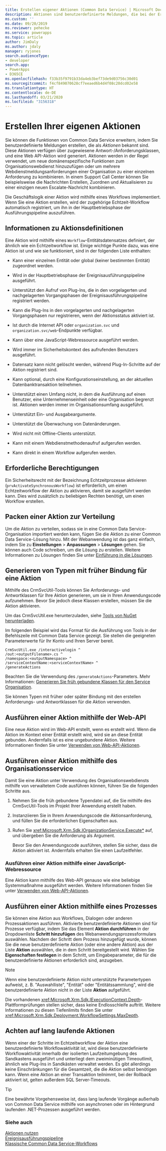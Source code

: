 ```yaml
---
title: Erstellen eigener Aktionen (Common Data Service) | Microsoft Docs
description: Aktionen sind benutzerdefinierte Meldungen, die bei der Erweiterung der Funktionalität von Common Data Service helfen. Erfahren Sie, wie Sie Ihrer eigene geschäftlichen Aktionen erstellen
ms.custom: ''
ms.date: 09/20/2019
ms.reviewer: pehecke
ms.service: powerapps
ms.topic: article
author: JimDaly
ms.author: jdaly
manager: ryjones
search.audienceType:
- developer
search.app:
- PowerApps
- D365CE
ms.openlocfilehash: f33b35f9791b33da4eb3bef73de9d03756c30d01
ms.sourcegitcommit: f4cf849070628cf7eeaed6b4d4f08c20dcd02e58
ms.translationtype: HT
ms.contentlocale: de-DE
ms.lasthandoff: 03/21/2020
ms.locfileid: "3156318"
---
```

# <a name="create-your-own-actions"></a>Erstellen Ihrer eigenen Aktionen

Sie können die Funktionen von Common Data Service erweitern, indem Sie benutzerdefinierte Meldungen erstellen, die als *Aktionen* bekannt sind. Diese Aktionen verfügen über zugewiesene Antwort-/Anforderungsklassen, und eine Web API-Aktion wird generiert. Aktionen werden in der Regel verwendet, um neue domänenspezifische Funktionen zum Organisationswebdienst hinzuzufügen oder um mehrere Webdienstmeldungsanforderungen einer Organisation zu einer einzelnen Anforderung zu kombinieren. In einem Support Call Center können Sie beispielsweise die Nachrichten Erstellen, Zuordnen und Aktualisieren zu einer einzigen neuen Escalate-Nachricht kombinieren.  
  
Die Geschäftslogik einer Aktion wird mithilfe eines Workflows implementiert. Wenn Sie eine Aktion erstellen, wird der zugehörige Echtzeit-Workflow automatisch registriert, um ihn in der Hauptbetriebsphase der Ausführungspipeline auszuführen. 
  
  
<a name="about_actions"></a>   

## <a name="about-action-definitions"></a>Informationen zu Aktionsdefinitionen  

 Eine Aktion wird mithilfe eines `Workflow`-Entitätsdatensatzes definiert, der ähnlich wie ein Echtzeitworkflow ist. Einige wichtige Punkte dazu, was eine Aktion ist und wie sie funktioniert, sind in der folgenden Liste enthalten:  
  
- Kann einer einzelnen Entität oder global (keiner bestimmten Entität) zugeordnet werden.  
  
- Wird in der Hauptbetriebsphase der Ereignisausführungspipeline ausgeführt.  
  
- Unterstützt den Aufruf von Plug-Ins, die in den vorgelagerten und nachgelagerten Vorgangsphasen der Ereignisausführungspipeline registriert werden.  
  
- Kann die Plug-Ins in den vorgelagerten und nachgelagerten Vorgangsphasen nur registrieren, wenn der Aktionsstatus aktiviert ist.  
  
- Ist durch die Internet API oder `organization.svc` und `organization.svc/web`-Endpunkte verfügbar.  
  
- Kann über eine JavaScript-Webressource ausgeführt werden. 
  
- Wird immer im Sicherheitskontext des aufrufenden Benutzers ausgeführt.  
  
- Datensatz kann nicht gelöscht werden, während Plug-In-Schritte auf der Aktion registriert sind.  
  
- Kann optional, durch eine Konfigurationseinstellung, an der aktuellen Datenbanktransaktion teilnehmen.  
  
- Unterstützt einen Umfang nicht, in dem die Ausführung auf einen Benutzer, eine Unternehmenseinheit oder eine Organisation begrenzt ist. Aktionen werden immer im Organisationsumfang ausgeführt.  
  
- Unterstützt Ein- und Ausgabeargumente.  
  
- Unterstützt die Überwachung von Datenänderungen.  
  
- Wird nicht mit Offline-Clients unterstützt.  
  
- Kann mit einem Webdienstmethodenaufruf aufgerufen werden.  
  
- Kann direkt in einem Workflow aufgerufen werden.  
  
<a name="bkmk_permissions"></a> 
  
## <a name="required-permissions"></a>Erforderliche Berechtigungen
  
 Ein Sicherheitsrecht mit der Bezeichnung Echtzeitprozesse aktivieren (`prvActivateSynchronousWorkflow`) ist erforderlich, um einen Echtzeitworkflow der Aktion zu aktivieren, damit sie ausgeführt werden kann. Dies wird zusätzlich zu beliebigen Rechten benötigt, um einen Workflow erstellen.  

  
<a name="bkmk_package"></a>   

## <a name="package-an-action-for-distribution"></a>Packen einer Aktion zur Verteilung

 Um die Aktion zu verteilen, sodass sie in eine Common Data Service-Organisation importiert werden kann, fügen Sie die Aktion zu einer Common Data Service-Lösung hinzu. Mit der Webanwendung ist das ganz einfach, indem Sie zu **Einstellungen** > **Anpassungen** > **Lösungen** gehen. Sie können auch Code schreiben, um die Lösung zu erstellen. Weitere Informationen zu Lösungen finden Sie unter [Einführung in die Lösungen](introduction-solutions.md).  
  
<a name="bkmk_gentypes"></a>

## <a name="generate-early-bound-types-for-an-action"></a>Generieren von Typen mit früher Bindung für eine Aktion

 Mithilfe des CrmSvcUtil-Tools können Sie Anforderungs- und Antwortklassen für Ihre Aktion generieren, um sie in Ihren Anwendungscode aufzunehmen. Bevor Sie jedoch diese Klassen erstellen, müssen Sie die Aktion aktivieren.  
  
Um das CrmSvcUtil.exe herunterzuladen, siehe [Tools von NuGet herunterladen](download-tools-NuGet.md).
 
 Im folgenden Beispiel wird das Format für die Ausführung von Tools in der Befehlszeile mit Common Data Service gezeigt. Sie stellen die geeigneten Parameterwerte für Ihr Konto und Ihren Server bereit.  
  
```ms-dos  
CrmSvcUtil.exe /interactivelogin ^
/out:<outputFilename>.cs ^
/namespace:<outputNamespace> ^
/serviceContextName:<serviceContextName> ^
/generateActions
```  
  
 Beachten Sie die Verwendung des `/generateActions`-Parameters. Mehr Informationen: [Generieren Sie früh gebundene Klassen für den Service Organisation](org-service/generate-early-bound-classes.md).  
  
 Sie können Typen mit früher oder später Bindung mit den erstellen Anforderungs- und Antwortklassen für die Aktion verwenden.  
  
<a name="bkmk_executeWebAPI"></a>

## <a name="execute-an-action-using-the-web-api"></a>Ausführen einer Aktion mithilfe der Web-API

Eine neue Aktion wird im Web-API erstellt, wenn es erstellt wird. Wenn die Aktion im Kontext einer Entität erstellt wird, wird sie an diese Entität gebunden. Andernfalls ist es eine ungebundene Aktion. Weitere Informationen finden Sie unter [Verwenden von Web-API-Aktionen](webapi/use-web-api-actions.md).  
  
<a name="bkmk_execute"></a>

## <a name="execute-an-action-using-the-organization-service"></a>Ausführen einer Aktion mithilfe des Organisationsservice

Damit Sie eine Aktion unter Verwendung des Organisationswebdiensts mithilfe von verwaltetem Code ausführen können, führen Sie die folgenden Schritte aus.  
  
1. Nehmen Sie die früh gebundene Typendatei auf, die Sie mithilfe des CrmSvcUtil-Tools im Projekt Ihrer Anwendung erstellt haben.  
  
2. Instanziieren Sie in Ihrem Anwendungscode die Aktionsanforderung, und füllen Sie die erforderlichen Eigenschaften aus.  
  
3. Rufen Sie <xref:Microsoft.Xrm.Sdk.IOrganizationService.Execute*> auf, und übergeben Sie die Anforderung als Argument.  
  
   Bevor Sie den Anwendungscode ausführen, stellen Sie sicher, dass die Aktion aktiviert ist. Andernfalls erhalten Sie einen Laufzeitfehler.  
  
<a name="BKMK_JavaScript"></a>   

### <a name="execute-an-action-using-a-javascript-web-resource"></a>Ausführen einer Aktion mithilfe einer JavaScript-Webressource

Eine Aktion kann mithilfe des Web-API genauso wie eine beliebige Systemmaßnahme ausgeführt werden. Weitere Informationen finden Sie unter [Verwenden von Web-API-Aktionen](webapi/use-web-api-actions.md).  

  
<a name="bkmk_execute-process"></a>

## <a name="execute-an-action-using-a-process"></a>Ausführen einer Aktion mithilfe eines Prozesses

Sie können eine Aktion aus Workflows, Dialogen oder anderen Prozessaktionen ausführen. Aktivierte benutzerdefinierte Aktionen sind für Prozesse verfügbar, indem Sie das Element **Aktion durchführen** in der Dropdownliste **Schritt hinzufügen** des Webanwendungsprozessformulars auswählen. Nachdem der Schritt dem Prozess hinzugefügt wurde, können Sie die neue benutzerdefinierte Aktion (oder eine andere Aktion) aus der Liste **Aktion** auswählen, die in dem Schritt bereitgestellt wird. Wählen Sie **Eigenschaften festlegen** in dem Schritt, um Eingabeparameter, die für die benutzerdefinierte Aktionen erforderlich sind, anzugeben.  
  
> [!NOTE]
>  Wenn eine benutzerdefinierte Aktion nicht unterstützte Parametertypen aufweist, z. B. "Auswahlliste", "Entität" oder "Entitätssammlung", wird die benutzerdefinierte Aktion nicht in der Liste **Aktion** aufgeführt.  
  
Die vorhandenen <xref:Microsoft.Xrm.Sdk.IExecutionContext.Depth>-Plattformprüfungen stellen sicher, dass keine Endlosschleife auftritt. Weitere Informationen zu diesen Tiefenlimits finden Sie unter <xref:Microsoft.Xrm.Sdk.Deployment.WorkflowSettings.MaxDepth>.  
  
<a name="bkmk_longrunning"></a>

## <a name="watch-out-for-long-running-actions"></a>Achten auf lang laufende Aktionen

Wenn einer der Schritte im Echtzeitworkflow der Aktion eine benutzerdefinierte Workflowaktivität ist, wird diese benutzerdefinierte Workflowaktivität innerhalb der isolierten Laufzeitumgebung des Sandkastens ausgeführt und unterliegt dem zweiminütigen Timeoutlimit, ähnlich wie Plug-Ins in Sandkästen verwaltet werden. Es gibt allerdings keine Einschränkungen für die Gesamtzeit, die die Aktion selbst benötigen kann. Wenn eine Aktion an einer Transaktion teilnimmt, bei der Rollback aktiviert ist, gelten außerdem SQL Server-Timeouts.  

> [!TIP]
>  Eine bewährte Vorgehensweise ist, dass lang laufende Vorgänge außerhalb von Common Data Service mithilfe von asynchronen oder im Hintergrund laufenden .NET-Prozessen ausgeführt werden.  
  
### <a name="see-also"></a>Siehe auch  
 [Aktionen nutzen](/flow/actions)<br />
 [Ereignisausführungspipeline](event-framework.md#event-execution-pipeline)<br />
 [Klassische Common Data Service-Workflows](/flow/workflow-processes)<br />

